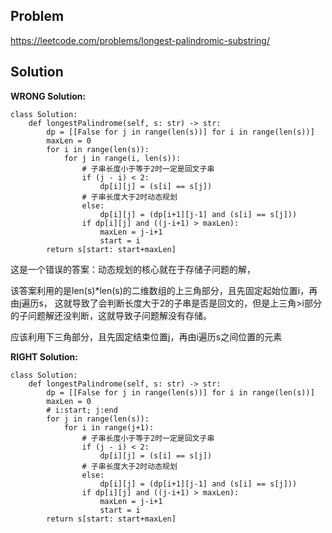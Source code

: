 ## Problem
https://leetcode.com/problems/longest-palindromic-substring/

## Solution

**WRONG Solution:**
```
class Solution:
    def longestPalindrome(self, s: str) -> str:
        dp = [[False for j in range(len(s))] for i in range(len(s))]
        maxLen = 0
        for i in range(len(s)):
            for j in range(i, len(s)):
                # 子串长度小于等于2时一定是回文子串
                if (j - i) < 2:
                    dp[i][j] = (s[i] == s[j])
                # 子串长度大于2时动态规划
                else:
                    dp[i][j] = (dp[i+1][j-1] and (s[i] == s[j]))
                if dp[i][j] and ((j-i+1) > maxLen):
                    maxLen = j-i+1
                    start = i
        return s[start: start+maxLen]
```
这是一个错误的答案：动态规划的核心就在于存储子问题的解，

该答案利用的是len(s)*len(s)的二维数组的上三角部分，且先固定起始位置i，再由j遍历s，
这就导致了会判断长度大于2的子串是否是回文的，但是上三角>i部分的子问题解还没判断，这就导致子问题解没有存储。

应该利用下三角部分，且先固定结束位置j，再由i遍历s之间位置的元素

**RIGHT Solution:**
```
class Solution:
    def longestPalindrome(self, s: str) -> str:
        dp = [[False for j in range(len(s))] for i in range(len(s))]
        maxLen = 0
        # i:start; j:end
        for j in range(len(s)):
            for i in range(j+1):
                # 子串长度小于等于2时一定是回文子串
                if (j - i) < 2:
                    dp[i][j] = (s[i] == s[j])
                # 子串长度大于2时动态规划
                else:
                    dp[i][j] = (dp[i+1][j-1] and (s[i] == s[j]))
                if dp[i][j] and ((j-i+1) > maxLen):
                    maxLen = j-i+1
                    start = i
        return s[start: start+maxLen]
```


